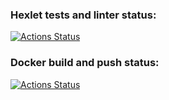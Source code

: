 ### Hexlet tests and linter status:
[![Actions Status](https://github.com/StanislavMyakishev/devops-for-programmers-project-74/actions/workflows/hexlet-check.yml/badge.svg)](https://github.com/StanislavMyakishev/devops-for-programmers-project-74/actions)

### Docker build and push status:
[![Actions Status](https://github.com/StanislavMyakishev/devops-for-programmers-project-74/actions/workflows/push/badge.svg)](https://github.com/StanislavMyakishev/devops-for-programmers-project-74/actions)
